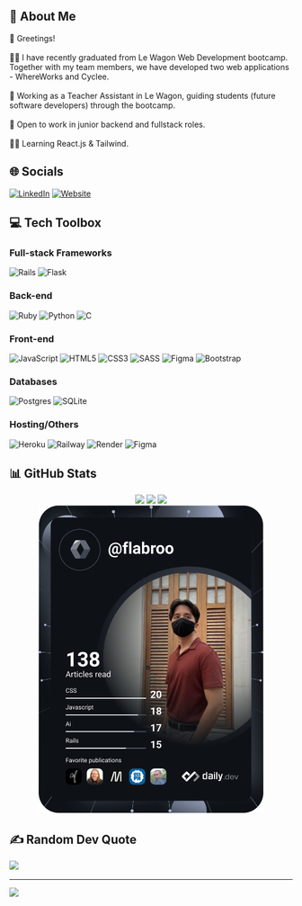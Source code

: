 ## 💫 About Me
👋 Greetings!<br><br>👨‍🎓 I have recently graduated from Le Wagon Web Development bootcamp. Together with my team members, we have developed two web applications - WhereWorks and Cyclee.<br><br>🎒 Working as a Teacher Assistant in Le Wagon, guiding students (future software developers) through the bootcamp.<br><br>💼 Open to work in junior backend and fullstack roles.<br><br>👨‍💻 Learning React.js & Tailwind.


## 🌐 Socials
[![LinkedIn](https://img.shields.io/badge/LinkedIn-%230b66c2?style=for-the-badge&logo=LinkedIn&logoColor=white)](https://linkedin.com/in/fairul-izwan)
[![Website](https://img.shields.io/badge/Portfolio-%233a5a40?style=for-the-badge&logo=microsoftedge&logoColor=white)](https://fairulizwan.dev/)

## 💻 Tech Toolbox

### Full-stack Frameworks
![Rails](https://img.shields.io/badge/Ruby%20on%20Rails-%23c60200?style=for-the-badge&logo=ruby%20on%20rails) ![Flask](https://img.shields.io/badge/flask-%233faabf?style=for-the-badge&logo=flask)


### Back-end
![Ruby](https://img.shields.io/badge/ruby-%23CC342D.svg?style=for-the-badge&logo=ruby&logoColor=white) ![Python](https://img.shields.io/badge/Python-%233570a0?style=for-the-badge&logo=python&logoColor=white) ![C](https://img.shields.io/badge/C-%230c4a86?style=for-the-badge&logo=C%2B%2B&logoColor=white)

### Front-end
![JavaScript](https://img.shields.io/badge/javascript-%23323330.svg?style=for-the-badge&logo=javascript&logoColor=%23F7DF1E) ![HTML5](https://img.shields.io/badge/html5-%23E34F26.svg?style=for-the-badge&logo=html5&logoColor=white) ![CSS3](https://img.shields.io/badge/css3-%231572B6.svg?style=for-the-badge&logo=css3&logoColor=white) ![SASS](https://img.shields.io/badge/SASS-%23cc6599?style=for-the-badge&logo=SASS&logoColor=white) ![Figma](https://img.shields.io/badge/figma-%23F24E1E.svg?style=for-the-badge&logo=figma&logoColor=white) ![Bootstrap](https://img.shields.io/badge/Bootstrap-%237510f0?style=for-the-badge&logo=bootstrap&logoColor=white)

### Databases
![Postgres](https://img.shields.io/badge/postgres-%23316192.svg?style=for-the-badge&logo=postgresql&logoColor=white) ![SQLite](https://img.shields.io/badge/sqlite-%2307405e.svg?style=for-the-badge&logo=sqlite&logoColor=white) 

### Hosting/Others
![Heroku](https://img.shields.io/badge/Heroku-%2379589f?style=for-the-badge&logo=heroku&logoColor=white) ![Railway](https://img.shields.io/badge/Railway-%23211f2d?style=for-the-badge&logo=Railway&logoColor=white) ![Render](https://img.shields.io/badge/Render-%234351e7?style=for-the-badge&logo=Render&logoColor=white) ![Figma](https://img.shields.io/badge/figma-%23F24E1E.svg?style=for-the-badge&logo=figma&logoColor=white)

  
## 📊 GitHub Stats
<p align="center">
  <img src="https://github-readme-stats.vercel.app/api?username=flabroo&theme=algolia&hide_border=false&include_all_commits=true&count_private=true">
  <img src="https://github-readme-streak-stats.herokuapp.com/?user=flabroo&theme=algolia&hide_border=false">
  <img src="https://github-readme-stats.vercel.app/api/top-langs/?username=flabroo&theme=algolia&hide_border=false&include_all_commits=true&count_private=true&layout=compact"><br>
  <a href="https://app.daily.dev/flabroo"><img src="https://github.com/flabroo/flabroo/blob/main/devcard.svg" width="400" alt="Fairul Izwan's Dev Card"/></a>
</p>

## ✍️ Random Dev Quote
![](https://quotes-github-readme.vercel.app/api?type=horizontal&theme=radical)

---
[![](https://visitcount.itsvg.in/api?id=flabroo&icon=5&color=5)](https://visitcount.itsvg.in)
